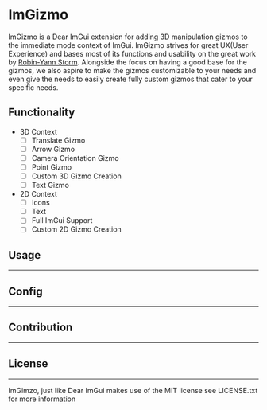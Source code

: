 # ImGizmo

ImGizmo is a Dear ImGui extension for adding 3D manipulation gizmos to the immediate mode context of ImGui. ImGizmo strives for great UX(User Experience) and bases most of its functions and usability on the great work by [Robin-Yann Storm](https://rystorm.com/blog/translate-gizmo-design). Alongside the focus on having a good base for the gizmos, we also aspire to make the gizmos customizable to your needs and even give the needs to easily create fully custom gizmos that cater to your specific needs.

## Functionality

- 3D Context
    - [ ] Translate Gizmo
    - [ ] Arrow Gizmo
    - [ ] Camera Orientation Gizmo
    - [ ] Point Gizmo
    - [ ] Custom 3D Gizmo Creation
    - [ ] Text Gizmo

- 2D Context
    - [ ] Icons
    - [ ] Text
    - [ ] Full ImGui Support
    - [ ] Custom 2D Gizmo Creation

## Usage

---

## Config

---

## Contribution

---

## License

---

ImGimzo, just like Dear ImGui makes use of the MIT license see LICENSE.txt for more information

